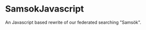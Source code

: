 SamsokJavascript
================

An Javascript based rewrite of our federated searching "Samsök". 
